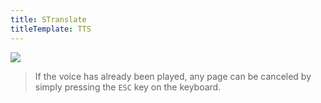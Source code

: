 ```yaml
---
title: STranslate
titleTemplate: TTS
---
```


![](/img/preference_tts.gif)

> If the voice has already been played, any page can be canceled by simply pressing the `ESC` key on the keyboard.